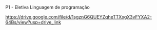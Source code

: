 P1 - Eletiva Linguagem de programação


https://drive.google.com/file/d/1sgznG6QUEYZqheTTXxgX3vFYXA2-64Bs/view?usp=drive_link